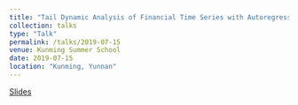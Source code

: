 ```yaml
---
title: "Tail Dynamic Analysis of Financial Time Series with Autoregressive Conditional Fr\'echet Model"
collection: talks
type: "Talk"
permalink: /talks/2019-07-15
venue: Kunming Summer School
date: 2019-07-15
location: "Kunming, Yunnan"
---
```


[Slides](https://jerrybubble.github.io/_talks/Kunming_Summer.pdf)

